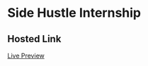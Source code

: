 # Side Hustle Internship

## Hosted Link

[Live Preview](https://samcodedpro.github.io/colour-flipper/)
